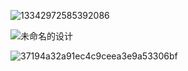![13342972585392086](https://github.com/dirde12078904/dirde12078904/assets/113779902/cb3ab91a-68c1-4324-8939-2eae44fc4140)





![未命名的设计](https://github.com/dirde12078904/dirde12078904/assets/113779902/c327da57-5a3a-483d-a50e-53e8a7548f16)






![37194a32a91ec4c9ceea3e9a53306bf](https://github.com/dirde12078904/dirde12078904/assets/113779902/08f9f66d-1e84-4b28-805c-b8cbfe8387f2)
